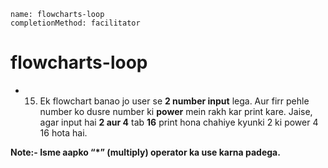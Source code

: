 ```ngMeta
name: flowcharts-loop
completionMethod: facilitator
```


# flowcharts-loop

- 15)  Ek flowchart banao jo user se **2 number input** lega. Aur firr pehle number ko dusre number ki **power** mein rakh kar print kare. Jaise, agar input hai **2 aur 4** tab **16** print hona chahiye kyunki 2 ki power 4 16 hota hai.

**Note:- Isme aapko “*” (multiply) operator ka use karna padega.**
